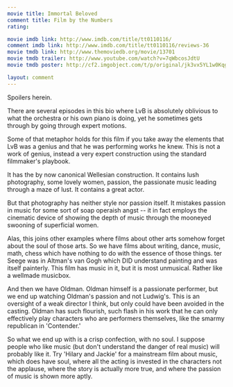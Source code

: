 ```yaml
---
movie title: Immortal Beloved
comment title: Film by the Numbers
rating: 

movie imdb link: http://www.imdb.com/title/tt0110116/
comment imdb link: http://www.imdb.com/title/tt0110116/reviews-36
movie tmdb link: http://www.themoviedb.org/movie/13701
movie tmdb trailer: http://www.youtube.com/watch?v=7qWbcosJdtU
movie tmdb poster: http://cf2.imgobject.com/t/p/original/jk3vx5YL1w0KqgM4RjgsMOTDBpd.jpg

layout: comment
---
```


Spoilers herein.

There are several episodes in this bio where LvB is absolutely oblivious to what the orchestra or his own piano is doing, yet he sometimes gets through by going through expert motions.

Some of that metaphor holds for this film if you take away the elements that LvB was a genius and that he was performing works he knew. This is not a work of genius, instead a very expert construction using the standard filmmaker's playbook.

It has the by now canonical Wellesian construction. It contains lush photography, some lovely women, passion, the passionate music leading through a maze of lust. It contains a great actor.

But that photography has neither style nor passion itself. It mistakes passion in music for some sort of soap operaish angst -- it in fact employs the cinematic device of showing the depth of music through the mooneyed swooning of superficial women. 

Alas, this joins other examples where films about other arts somehow forget about the soul of those arts. So we have films about writing, dance, music, math, chess which have nothing to do with the essence of those things. ter Seege was in Altman's van Gogh which DID understand painting and was itself painterly. This film has music in it, but it is most unmusical. Rather like a wellmade musicbox.

And then we have Oldman. Oldman himself is a passionate performer, but we end up watching Oldman's passion and not Ludwig's. This is an oversight of a weak director I think, but only could have been avoided in the casting. Oldman has such flourish, such flash in his work that he can only effectively play characters who are performers themselves, like the smarmy republican in 'Contender.'

So what we end up with is a crisp confection, with no soul. I suppose people who like music (but don't understand the danger of real music) will probably like it. Try 'Hilary and Jackie' for a mainstream film about music, which does have soul, where all the acting is invested in the characters not the applause, where the story is actually more true, and where the passion of music is shown more aptly.